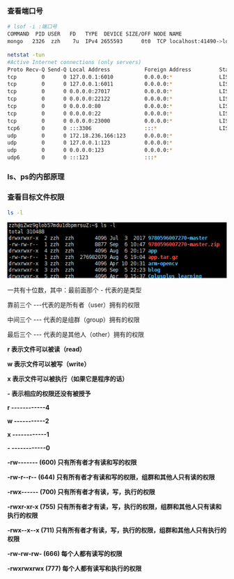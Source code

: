 ### 查看端口号

``` bash
# lsof -i :端口号
COMMAND  PID USER   FD   TYPE  DEVICE SIZE/OFF NODE NAME
mongo   2326  zzh    7u  IPv4 2655593      0t0  TCP localhost:41490->localhost:27017 (ESTABLISHED)
```

``` bash
netstat -tun
#Active Internet connections (only servers)
Proto Recv-Q Send-Q Local Address           Foreign Address         State       PID/Program name
tcp        0      0 127.0.0.1:6010          0.0.0.0:*               LISTEN      3601/0          
tcp        0      0 127.0.0.1:6011          0.0.0.0:*               LISTEN      2311/1          
tcp        0      0 0.0.0.0:27017           0.0.0.0:*               LISTEN      28494/mongod    
tcp        0      0 0.0.0.0:22122           0.0.0.0:*               LISTEN      18099/fdfs_trackerd
tcp        0      0 0.0.0.0:80              0.0.0.0:*               LISTEN      22108/nginx     
tcp        0      0 0.0.0.0:22              0.0.0.0:*               LISTEN      1170/sshd       
tcp        0      0 0.0.0.0:23000           0.0.0.0:*               LISTEN      18840/fdfs_storaged
tcp6       0      0 :::3306                 :::*                    LISTEN      15171/mysqld    
udp        0      0 172.18.236.166:123      0.0.0.0:*                           778/ntpd        
udp        0      0 127.0.0.1:123           0.0.0.0:*                           778/ntpd        
udp        0      0 0.0.0.0:123             0.0.0.0:*                           778/ntpd        
udp6       0      0 :::123                  :::*                                778/ntpd 
```

### ls、ps的内部原理

### 查看目标文件权限

``` bash
ls -l
```

![](pic/comandls.png)

 一共有十位数，其中：最前面那个 - 代表的是类型

靠前三个  ---代表的是所有者（user）拥有的权限

中间三个 --- 代表的是组群（group）拥有的权限

最后三个 --- 代表的是其他人（other）拥有的权限

**r 表示文件可以被读（read）**

**w 表示文件可以被写（write）**

**x 表示文件可以被执行（如果它是程序的话）**

**- 表示相应的权限还没有被授予**

**r ------------4**

**w -----------2**

**x ------------1**

**- ------------0**

**-rw------- (600) 只有所有者才有读和写的权限**

**-rw-r--r-- (644) 只有所有者才有读和写的权限，组群和其他人只有读的权限**

**-rwx------ (700) 只有所有者才有读，写，执行的权限**

**-rwxr-xr-x (755) 只有所有者才有读，写，执行的权限，组群和其他人只有读和执行的权限**

**-rwx--x--x (711) 只有所有者才有读，写，执行的权限，组群和其他人只有执行的权限**

**-rw-rw-rw- (666) 每个人都有读写的权限**

**-rwxrwxrwx (777) 每个人都有读写和执行的权限**